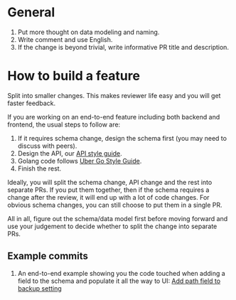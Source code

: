 # General

1. Put more thought on data modeling and naming.
1. Write comment and use English.
1. If the change is beyond trivial, write informative PR title and description.

# How to build a feature

Split into smaller changes. This makes reviewer life easy and you will get faster feedback.

If you are working on an end-to-end feature including both backend and frontend, the usual steps to follow are:

1. If it requires schema change, design the schema first (you may need to discuss with peers).
1. Design the API, our [API style guide](https://github.com/bytebase/bytebase/blob/main/docs/api-style-guide.md).
1. Golang code follows [Uber Go Style Guide](https://github.com/uber-go/guide/blob/master/style.md).
1. Finish the rest.

Ideally, you will split the schema change, API change and the rest into separate PRs. If you put them together, then if the schema requires a change after the review, it will end up with a lot of code changes. For obvious schema changes, you can still choose to put them in a single PR.

All in all, figure out the schema/data model first before moving forward and use your judgement to decide whether to split the change into separate PRs.

## Example commits

1. An end-to-end example showing you the code touched when adding a field to the schema and populate it all the way to UI: [Add path field to backup setting](https://github.com/bytebase/bytebase/commit/a7c28a4fefb2c2cff0c1ed9bb7fc043a47f535cd#diff-e547f2c710d4d67f2887ee13f4361d35537404829114e9c10d6aa5f48b3179dc)

